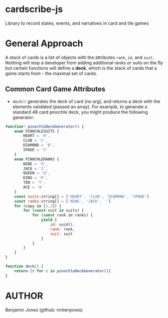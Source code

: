 # cardscribe-js
Library to record states, events,  and narratives in card and tile games

# General Approach
A stack of cards is a list of objects with the attributes `rank`, `id`, and `suit`. Nothing will stop 
a developer from adding additional ranks or suits on the fly but certain functions will define a **deck**, which is 
the stack of cards that a game starts from - the maximal set of cards. 

## Common Card Game Attributes
* `deck()` generates the deck of card (no arg), and returns a deck with the elements validated (passed an array).
For example, to generate a standard 48 card pinochle deck, you might produce the following generator: 
```javascript
function* pinochleDeckGenerator() {
    enum PINOCHLESUITS {
        HEART = 'H',
        CLUB = 'C',
        DIAMOND = 'D',
        SPADE = 'S'
    }
    enum PINOCHLERANKS {
        NINE = '9',
        JACK = 'J',
        QUEEN = 'Q',
        KING = 'K',
        TEN = 'T',
        ACE = 'A'
    }
    const suits:string[] = ['HEART', 'CLUB', 'DIAMOND', 'SPADE']
    const ranks:string[] = ['NINE', 'JACK', '']
    for (copy in [1,2]) {
        for (const suit in suits) {
            for (const rank in ranks) {
                yield {
                    id: uuid(),
                    rank: rank,
                    suit: suit
                }
            }
        }
    }
}

function deck() {
    return [c for c in pinochleDeckGenerator()]
}
```

# AUTHOR
Benjamin Jones (github: mrbenjones)
